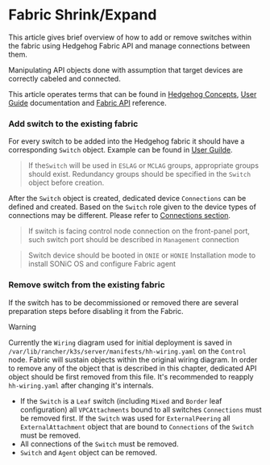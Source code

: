 # Fabric Shrink/Expand

This article gives brief overview of how to add or remove switches within the fabric using Hedgehog Fabric API and manage connections between them.

Manipulating API objects done with assumption that target devices are correctly cabeled and connected.

This article operates terms that can be found in [Hedgehog Concepts](../concepts/overview.md), [User Guide](overview.md) documentation and [Fabric API](../reference/api.md) reference.

### Add switch to the existing fabric

For every switch to be added into the Hedgehog fabric it should have a corresponding `Switch` object. Example can be found in [User Guilde](devices.md).

>If the`Switch` will be used in `ESLAG` or `MCLAG` groups, appropriate groups should exist. Redundancy groups should be specified in the `Switch` object before creation.

After the `Switch` object is created, dedicated device `Connections` can be defined and created. Based on the `Switch` role given to the device types of connections may be different. Please refer to [Connections section](connections.md).

>If switch is facing control node connection on the front-panel port, such switch port should be described in `Management` connection

>Switch device should be booted in `ONIE` or `HONIE` Installation mode to install SONiC OS and configure Fabric agent

### Remove switch from the existing fabric

If the switch has to be decommissioned or removed there are several preparation steps before disabling it from the Fabric.

> [!WARNING]
> Currently the `Wiring` diagram used for initial deployment is saved in `/var/lib/rancher/k3s/server/manifests/hh-wiring.yaml` on the `Control` node. Fabric will sustain objects within the original wiring diagram. In order to remove any of the object that is described in this chapter, dedicated API object should be first removed from this file. It's recommended to reapply `hh-wiring.yaml` after changing it's internals.

- If the `Switch` is a `Leaf` switch (including `Mixed` and `Border` leaf configuration) all `VPCAttachments` bound to all switches `Connections` must be removed first. If the `Switch` was used for `ExternalPeering` all `ExternalAttachment` object that are bound to `Connections` of the `Switch` must be removed.
-  All connections of the `Switch` must be removed.
- `Switch` and `Agent` object can be removed.
